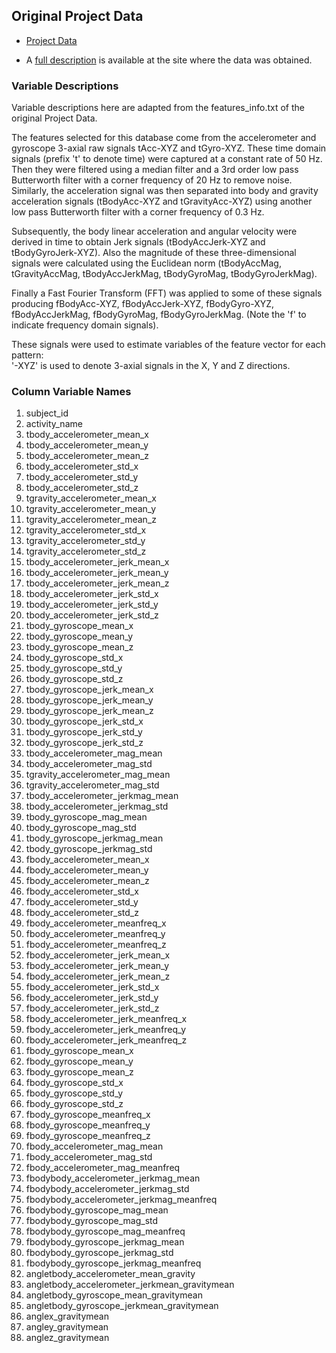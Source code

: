 ## Original Project Data
- [Project Data](https://d396qusza40orc.cloudfront.net/getdata%2Fprojectfiles%2FUCI%20HAR%20Dataset.zip)

- A [full description](http://archive.ics.uci.edu/ml/datasets/Human+Activity+Recognition+Using+Smartphones) is available at the site where the data was obtained. 
 

### Variable Descriptions

Variable descriptions here are adapted from the features_info.txt of the original Project Data.

The features selected for this database come from the accelerometer and gyroscope 3-axial raw signals tAcc-XYZ and tGyro-XYZ. These time domain signals (prefix 't' to denote time) were captured at a constant rate of 50 Hz. Then they were filtered using a median filter and a 3rd order low pass Butterworth filter with a corner frequency of 20 Hz to remove noise. Similarly, the acceleration signal was then separated into body and gravity acceleration signals (tBodyAcc-XYZ and tGravityAcc-XYZ) using another low pass Butterworth filter with a corner frequency of 0.3 Hz. 

Subsequently, the body linear acceleration and angular velocity were derived in time to obtain Jerk signals (tBodyAccJerk-XYZ and tBodyGyroJerk-XYZ). Also the magnitude of these three-dimensional signals were calculated using the Euclidean norm (tBodyAccMag, tGravityAccMag, tBodyAccJerkMag, tBodyGyroMag, tBodyGyroJerkMag). 

Finally a Fast Fourier Transform (FFT) was applied to some of these signals producing fBodyAcc-XYZ, fBodyAccJerk-XYZ, fBodyGyro-XYZ, fBodyAccJerkMag, fBodyGyroMag, fBodyGyroJerkMag. (Note the 'f' to indicate frequency domain signals). 

These signals were used to estimate variables of the feature vector for each pattern:  
'-XYZ' is used to denote 3-axial signals in the X, Y and Z directions.

### Column Variable Names

1. subject_id
2. activity_name
3. tbody_accelerometer_mean_x
4. tbody_accelerometer_mean_y
5. tbody_accelerometer_mean_z
6. tbody_accelerometer_std_x
7. tbody_accelerometer_std_y
8. tbody_accelerometer_std_z
9. tgravity_accelerometer_mean_x
10. tgravity_accelerometer_mean_y
11. tgravity_accelerometer_mean_z
12. tgravity_accelerometer_std_x
13. tgravity_accelerometer_std_y
14. tgravity_accelerometer_std_z
15. tbody_accelerometer_jerk_mean_x
16. tbody_accelerometer_jerk_mean_y
17. tbody_accelerometer_jerk_mean_z
18. tbody_accelerometer_jerk_std_x
19. tbody_accelerometer_jerk_std_y
20. tbody_accelerometer_jerk_std_z
21. tbody_gyroscope_mean_x
22. tbody_gyroscope_mean_y
23. tbody_gyroscope_mean_z
24. tbody_gyroscope_std_x
25. tbody_gyroscope_std_y
26. tbody_gyroscope_std_z
27. tbody_gyroscope_jerk_mean_x
28. tbody_gyroscope_jerk_mean_y
29. tbody_gyroscope_jerk_mean_z
30. tbody_gyroscope_jerk_std_x
31. tbody_gyroscope_jerk_std_y
32. tbody_gyroscope_jerk_std_z
33. tbody_accelerometer_mag_mean
34. tbody_accelerometer_mag_std
35. tgravity_accelerometer_mag_mean
36. tgravity_accelerometer_mag_std
37. tbody_accelerometer_jerkmag_mean
38. tbody_accelerometer_jerkmag_std
39. tbody_gyroscope_mag_mean
40. tbody_gyroscope_mag_std
41. tbody_gyroscope_jerkmag_mean
42. tbody_gyroscope_jerkmag_std
43. fbody_accelerometer_mean_x
44. fbody_accelerometer_mean_y
45. fbody_accelerometer_mean_z
46. fbody_accelerometer_std_x
47. fbody_accelerometer_std_y
48. fbody_accelerometer_std_z
49. fbody_accelerometer_meanfreq_x
50. fbody_accelerometer_meanfreq_y
51. fbody_accelerometer_meanfreq_z
52. fbody_accelerometer_jerk_mean_x
53. fbody_accelerometer_jerk_mean_y
54. fbody_accelerometer_jerk_mean_z
55. fbody_accelerometer_jerk_std_x
56. fbody_accelerometer_jerk_std_y
57. fbody_accelerometer_jerk_std_z
58. fbody_accelerometer_jerk_meanfreq_x
59. fbody_accelerometer_jerk_meanfreq_y
60. fbody_accelerometer_jerk_meanfreq_z
61. fbody_gyroscope_mean_x
62. fbody_gyroscope_mean_y
63. fbody_gyroscope_mean_z
64. fbody_gyroscope_std_x
65. fbody_gyroscope_std_y
66. fbody_gyroscope_std_z
67. fbody_gyroscope_meanfreq_x
68. fbody_gyroscope_meanfreq_y
69. fbody_gyroscope_meanfreq_z
70. fbody_accelerometer_mag_mean
71. fbody_accelerometer_mag_std
72. fbody_accelerometer_mag_meanfreq
73. fbodybody_accelerometer_jerkmag_mean
74. fbodybody_accelerometer_jerkmag_std
75. fbodybody_accelerometer_jerkmag_meanfreq
76. fbodybody_gyroscope_mag_mean
77. fbodybody_gyroscope_mag_std
78. fbodybody_gyroscope_mag_meanfreq
79. fbodybody_gyroscope_jerkmag_mean
80. fbodybody_gyroscope_jerkmag_std
81. fbodybody_gyroscope_jerkmag_meanfreq
82. angletbody_accelerometer_mean_gravity
83. angletbody_accelerometer_jerkmean_gravitymean
84. angletbody_gyroscope_mean_gravitymean
85. angletbody_gyroscope_jerkmean_gravitymean
86. anglex_gravitymean
87. angley_gravitymean
88. anglez_gravitymean